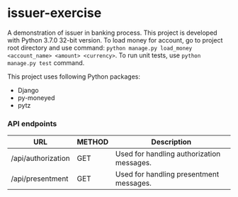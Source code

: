 # issuer-exercise
A demonstration of issuer in banking process. This project is developed with Python 3.7.0 32-bit version.
To load money for account, go to project root directory and use command: `python manage.py load_money <account_name> <amount> <currency>`.
To run unit tests, use `python manage.py test` command.


This project uses following Python packages:

* Django
* py-moneyed 
* pytz

### API endpoints

| URL | METHOD | Description |
| ------ | ------ | ------ |
|/api/authorization | GET | Used for handling authorization messages. |
|/api/presentment | GET | Used for handling presentment messages. |
